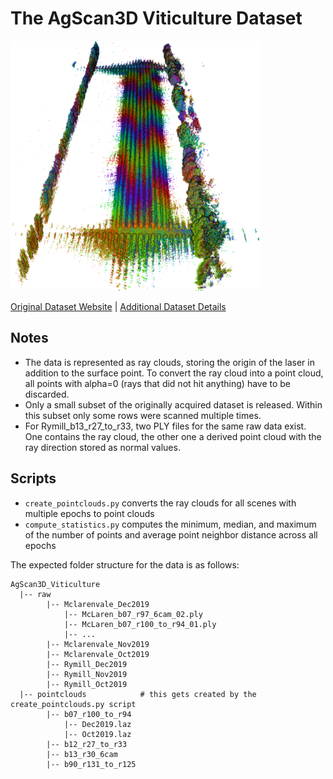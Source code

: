 # The AgScan3D Viticulture Dataset

<img src="./../../images/AgScan3D Viticulture.png" width="400"/>

[Original Dataset Website](https://data.csiro.au/collection/csiro:51813) | [Additional Dataset Details](https://hpicgs.github.io/multi-temporal-point-cloud-datasets-survey/details/AgScan3D_Viticulture)

## Notes
  - The data is represented as ray clouds, storing the origin of the laser in addition to the surface point. To convert the ray cloud into a point cloud, all points with alpha=0 (rays that did not hit anything) have to be discarded.
  - Only a small subset of the originally acquired dataset is released. Within this subset only some rows were scanned multiple times.
  - For Rymill_b13_r27_to_r33, two PLY files for the same raw data exist. One contains the ray cloud, the other one a derived point cloud with the ray direction stored as normal values.

## Scripts
* `create_pointclouds.py` converts the ray clouds for all scenes with multiple epochs to point clouds
* `compute_statistics.py` computes the minimum, median, and maximum of the number of points and average point neighbor distance across all epochs

The expected folder structure for the data is as follows:

```
AgScan3D_Viticulture
  |-- raw
        |-- Mclarenvale_Dec2019
            |-- McLaren_b07_r97_6cam_02.ply
            |-- McLaren_b07_r100_to_r94_01.ply
            |-- ...
        |-- Mclarenvale_Nov2019
        |-- Mclarenvale_Oct2019
        |-- Rymill_Dec2019
        |-- Rymill_Nov2019
        |-- Rymill_Oct2019
  |-- pointclouds            # this gets created by the create_pointclouds.py script
        |-- b07_r100_to_r94
            |-- Dec2019.laz
            |-- Oct2019.laz
        |-- b12_r27_to_r33
        |-- b13_r30_6cam
        |-- b90_r131_to_r125
```